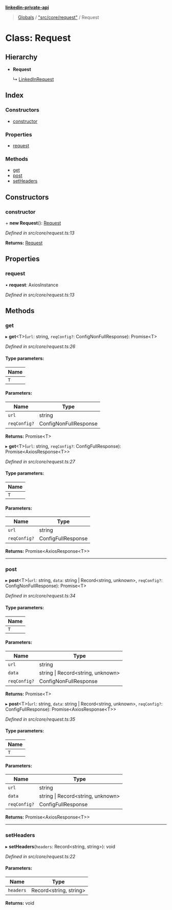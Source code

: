 **[linkedin-private-api](../README.md)**

> [Globals](../globals.md) / ["src/core/request"](../modules/_src_core_request_.md) / Request

# Class: Request

## Hierarchy

* **Request**

  ↳ [LinkedInRequest](_src_core_linkedin_request_.linkedinrequest.md)

## Index

### Constructors

* [constructor](_src_core_request_.request.md#constructor)

### Properties

* [request](_src_core_request_.request.md#request)

### Methods

* [get](_src_core_request_.request.md#get)
* [post](_src_core_request_.request.md#post)
* [setHeaders](_src_core_request_.request.md#setheaders)

## Constructors

### constructor

\+ **new Request**(): [Request](_src_core_request_.request.md)

*Defined in src/core/request.ts:13*

**Returns:** [Request](_src_core_request_.request.md)

## Properties

### request

•  **request**: AxiosInstance

*Defined in src/core/request.ts:13*

## Methods

### get

▸ **get**\<T>(`url`: string, `reqConfig?`: ConfigNonFullResponse): Promise\<T>

*Defined in src/core/request.ts:26*

#### Type parameters:

Name |
------ |
`T` |

#### Parameters:

Name | Type |
------ | ------ |
`url` | string |
`reqConfig?` | ConfigNonFullResponse |

**Returns:** Promise\<T>

▸ **get**\<T>(`url`: string, `reqConfig?`: ConfigFullResponse): Promise\<AxiosResponse\<T>>

*Defined in src/core/request.ts:27*

#### Type parameters:

Name |
------ |
`T` |

#### Parameters:

Name | Type |
------ | ------ |
`url` | string |
`reqConfig?` | ConfigFullResponse |

**Returns:** Promise\<AxiosResponse\<T>>

___

### post

▸ **post**\<T>(`url`: string, `data`: string \| Record\<string, unknown>, `reqConfig?`: ConfigNonFullResponse): Promise\<T>

*Defined in src/core/request.ts:34*

#### Type parameters:

Name |
------ |
`T` |

#### Parameters:

Name | Type |
------ | ------ |
`url` | string |
`data` | string \| Record\<string, unknown> |
`reqConfig?` | ConfigNonFullResponse |

**Returns:** Promise\<T>

▸ **post**\<T>(`url`: string, `data`: string \| Record\<string, unknown>, `reqConfig?`: ConfigFullResponse): Promise\<AxiosResponse\<T>>

*Defined in src/core/request.ts:35*

#### Type parameters:

Name |
------ |
`T` |

#### Parameters:

Name | Type |
------ | ------ |
`url` | string |
`data` | string \| Record\<string, unknown> |
`reqConfig?` | ConfigFullResponse |

**Returns:** Promise\<AxiosResponse\<T>>

___

### setHeaders

▸ **setHeaders**(`headers`: Record\<string, string>): void

*Defined in src/core/request.ts:22*

#### Parameters:

Name | Type |
------ | ------ |
`headers` | Record\<string, string> |

**Returns:** void
